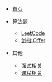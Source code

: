 <!-- _navbar.md -->
- [首页](https://jingqinglin.github.io/Blog/#/)

- 算法题
  - [LeetCode](leetcode/)
  - [剑指 Offer](lcof/lcof.md)

- 其他
  - [面试相关](interview/)
  - [课程相关](course/)